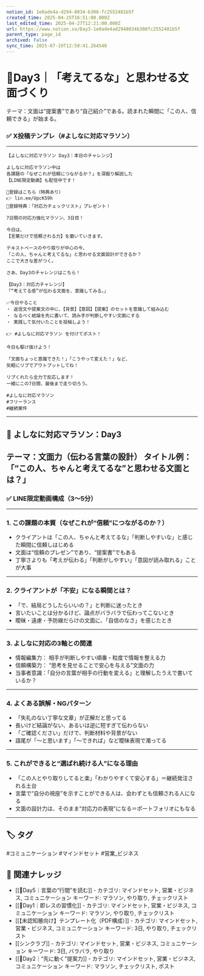 ```yaml
---
notion_id: 1e0ade4a-d294-8034-b308-fc2552481b5f
created_time: 2025-04-25T16:51:00.000Z
last_edited_time: 2025-04-27T12:21:00.000Z
url: https://www.notion.so/Day3-1e0ade4ad2948034b308fc2552481b5f
parent_type: page_id
archived: False
sync_time: 2025-07-19T12:50:41.264540
---
```


# 🔹Day3｜「考えてるな」と思わせる文面づくり

テーマ：文面は“提案書”であり“自己紹介”である。読まれた瞬間に「この人、信頼できる」が始まる。
### ✅ X投稿テンプレ（#よしなに対応マラソン）
---
```plain text
【よしなに対応マラソン Day3｜本日のチャレンジ】

よしなに対応マラソン中は
各課題の「なぜこれが信頼につながるか？」を深掘り解説した
【LINE限定動画】も配信中です！

🔻登録はこちら（特典あり）
👉 lin.ee/UpcK59h
🎁登録特典：「対応力チェックリスト」プレゼント！

7日間の対応力強化マラソン、3日目！

今日は、
【言葉だけで信頼される力】を磨いていきます。

テキストベースのやり取りが中心の今、
「この人、ちゃんと考えてるな」と思わせる文面設計ができるか？
ここで大きな差がつく。

さあ、Day3のチャレンジはこちら！

【Day3｜対応力チャレンジ】
「“考えてる感”が伝わる文面を、意識してみる。」

✅今日やること
・ 返信文や提案文の中に、【背景】【意図】【提案】のセットを意識して組み込む
・ なるべく結論を先に書いて、読み手が判断しやすい文面にする
・ 実践して気付いたことを投稿しよう！

👉 #よしなに対応マラソン を付けてポスト！

今日も駆け抜けよう！

「文面ちょっと意識できた！」「こうやって変えた！」など、
気軽にリプでアウトプットしてね！

リプくれたら全力で反応します！
一緒にこの7日間、最後まで走り切ろう。

#よしなに対応マラソン
#フリーランス
#継続案件
```
---
## 🎥 よしなに対応マラソン：Day3
テーマ：文面力（伝わる言葉の設計）
タイトル例：「“この人、ちゃんと考えてるな”と思わせる文面とは？」
---
### ✅ LINE限定動画構成（3〜5分）
---
### 1. この課題の本質（なぜこれが“信頼”につながるのか？）
- クライアントは「この人、ちゃんと考えてるな」「判断しやすいな」と感じた瞬間に信頼しはじめる
- 文面は“信頼のプレゼン”であり、“提案書”でもある
- 丁寧さよりも「考えが伝わる」「判断がしやすい」「意図が読み取れる」ことが大事
---
### 2. クライアントが「不安」になる瞬間とは？
- 「で、結局どうしたらいいの？」と判断に迷ったとき
- 言いたいことは分かるけど、論点がバラバラで伝わってこないとき
- 曖昧・遠慮・予防線だらけの文面に、「自信のなさ」を感じたとき
---
### 3. よしなに対応の3軸との関連
- 情報編集力： 相手が判断しやすい順番・粒度で情報を整える力
- 信頼構築力： “思考を見せることで安心を与える”文面の力
- 当事者意識：「自分の言葉が相手の行動を変える」と理解したうえで書いているか？
---
### 4. よくある誤解・NGパターン
- 「失礼のない丁寧な文章」が正解だと思ってる
- 長いけど結論がない、あるいは逆に短すぎて伝わらない
- 「ご確認ください」だけで、判断材料や背景がない
- 語尾が「〜と思います」「〜できれば」など曖昧表現で濁ってる
---
### 5. これができると“選ばれ続ける人”になる理由
- 「この人とやり取りしてると楽」「わかりやすくて安心する」＝継続発注される土台
- 言葉で“自分の視座”を示すことができる人は、会わずとも信頼される人になる
- 文面の設計力は、そのまま“対応力の表現”になる＝ポートフォリオにもなる
---

## 🏷️ タグ
#コミュニケーション #マインドセット #営業_ビジネス

## 🔗 関連ナレッジ
- [[🔹Day5｜言葉の“行間”を読む]] - カテゴリ: マインドセット, 営業・ビジネス, コミュニケーション キーワード: マラソン, やり取り, チェックリスト
- [[🔹Day1｜即レスの習慣化]] - カテゴリ: マインドセット, 営業・ビジネス, コミュニケーション キーワード: マラソン, やり取り, チェックリスト
- [[【未認知層向け】テンプレート化（PDF構成）]] - カテゴリ: マインドセット, 営業・ビジネス, コミュニケーション キーワード: 3日, やり取り, チェックリスト
- [[シンクラブ]] - カテゴリ: マインドセット, 営業・ビジネス, コミュニケーション キーワード: 3日, バラバラ, やり取り
- [[🔹Day2｜“先に動く”提案力]] - カテゴリ: マインドセット, 営業・ビジネス, コミュニケーション キーワード: マラソン, チェックリスト, ポスト
